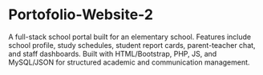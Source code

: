 # Portofolio-Website-2
A full-stack school portal built for an elementary school. Features include school profile, study schedules, student report cards, parent-teacher chat, and staff dashboards. Built with HTML/Bootstrap, PHP, JS, and MySQL/JSON for structured academic and communication management.
